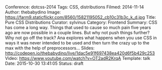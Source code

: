 Conference: dotcss-2014
Tags: CSS, distributions
Filmed: 2014-11-14
Author: thebabydino
Image: https://farm9.staticflickr.com/8560/15821195052_cb10c31b3c_k_d.jpg
Title: Pure CSS Distributions
Curator: sylvinus
Category: Frontend
Summary: CSS has come a long way. Things that used to cause so much pain five years ago are now possible in a couple lines. But why not push things further? Why not go off the track? Ana explores what happens when you use CSS in ways it was never intended to be used and then turn the crazy up to the max with the help of preprocessors...
Slides: http://codepen.io/thebabydino/live/1dac5e91f697438ea420d6f5b429c253
Video: https://www.youtube.com/watch?v=OT2adR2KrqA
Template: talk
Date: 2015-10-30 13:41:05
Status: draft
